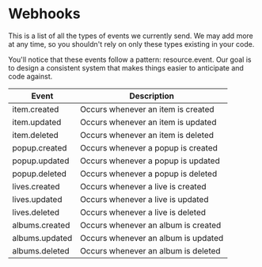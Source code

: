 # Webhooks

This is a list of all the types of events we currently send. We may add more at any time, so you shouldn't rely on only these types existing in your code.

You'll notice that these events follow a pattern: resource.event. Our goal is to design a consistent system that makes things easier to anticipate and code against.


Event | Description
---------- | -------
item.created | Occurs whenever an item is created
item.updated | Occurs whenever an item is updated
item.deleted | Occurs whenever an item is deleted
popup.created | Occurs whenever a popup is created
popup.updated | Occurs whenever a popup is updated
popup.deleted | Occurs whenever a popup is deleted
lives.created | Occurs whenever a live is created
lives.updated | Occurs whenever a live is updated
lives.deleted | Occurs whenever a live is deleted
albums.created | Occurs whenever an album is created
albums.updated | Occurs whenever an album is updated
albums.deleted | Occurs whenever an album is deleted